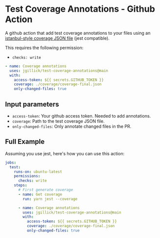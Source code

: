 # Test Coverage Annotations - Github Action

A github action that add test coverage annotations to your files using an [istanbul-style coverage JSON file](https://github.com/gotwarlost/istanbul/blob/master/coverage.json.md) (jest compatible).

This requires the following permission:

- `checks: write`

```yaml
- name: Coverage annotations
  uses: jgillick/test-coverage-annotations@main
  with:
    access-token: ${{ secrets.GITHUB_TOKEN }}
    coverage: ./coverage/coverage-final.json
    only-changed-files: true
```

## Input parameters

- `access-token`: Your github access token. Needed to add annotations.
- `coverage`: Path to the test coverage JSON file.
- `only-changed-files`: Only annotate changed files in the PR.

## Full Example

Assuming you use jest, here's how you can use this action:

```yaml
jobs:
  test:
    runs-on: ubuntu-latest
    permissions:
      checks: write
    steps:
      # First generate coverage
      - name: Get coverage
        run: yarn jest --coverage

      - name: Coverage annotations
        uses: jgillick/test-coverage-annotations@main
        with:
          access-token: ${{ secrets.GITHUB_TOKEN }}
          coverage: ./coverage/coverage-final.json
          only-changed-files: true
```
